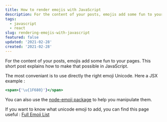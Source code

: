 ```yaml
---
title: How to render emojis with JavaScript
description: For the content of your posts, emojis add some fun to your pages. This short post explains how to make that possible in JavaScript.
tags:
  - javascript
  - react
slug: rendering-emojis-with-javascript
featured: false
updated: '2021-02-28'
created: '2021-02-28'
---
```


For the content of your posts, emojis add some fun to your pages. This short post explains how to make that possible in JavaScript.

The most conveniant is to use directly the right emoji Unicode. Here a JSX example :
```jsx
<span>{'\u{1F680}'}</span>
```

You can also use the [node-emoji package](https://www.npmjs.com/package/node-emoji) to help you manipulate them.

If you want to know what unicode emoji to add, you can find this page useful : [Full Emoji List](https://unicode.org/emoji/charts/full-emoji-list.html)
